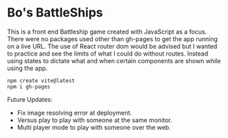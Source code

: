 # Bo's BattleShips

This is a front end Battleship game created with JavaScript as a focus. There were no packages used other than gh-pages to get the app running on a live URL. The use of React router dom would be advised but I wanted to practice and see the limits of what I could do without routes. Instead using states to dictate what and when certain components are shown while using the app.

```
npm create vite@latest
npm i gh-pages
```
Future Updates:

* Fix image resolving error at deployment.
* Versus play to play with someone at the same monitor.
* Multi player mode to play with someone over the web.
